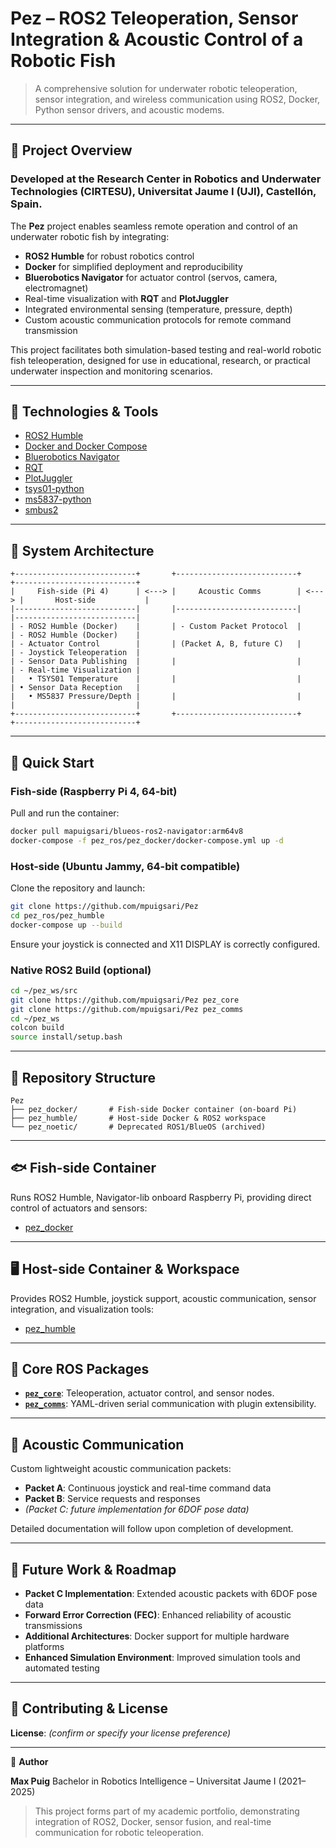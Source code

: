 # Pez – ROS2 Teleoperation, Sensor Integration & Acoustic Control of a Robotic Fish

> A comprehensive solution for underwater robotic teleoperation, sensor integration, and wireless communication using ROS2, Docker, Python sensor drivers, and acoustic modems.

---

## 🌊 Project Overview

### Developed at the Research Center in Robotics and Underwater Technologies (CIRTESU), Universitat Jaume I (UJI), Castellón, Spain.

The **Pez** project enables seamless remote operation and control of an underwater robotic fish by integrating:

* **ROS2 Humble** for robust robotics control
* **Docker** for simplified deployment and reproducibility
* **Bluerobotics Navigator** for actuator control (servos, camera, electromagnet)
* Real-time visualization with **RQT** and **PlotJuggler**
* Integrated environmental sensing (temperature, pressure, depth)
* Custom acoustic communication protocols for remote command transmission

This project facilitates both simulation-based testing and real-world robotic fish teleoperation, designed for use in educational, research, or practical underwater inspection and monitoring scenarios.

---

## 🧰 Technologies & Tools

* [ROS2 Humble](https://docs.ros.org/en/humble/)
* [Docker and Docker Compose](https://docs.docker.com/compose/)
* [Bluerobotics Navigator](https://bluerobotics.com/store/comm-control-power/control/navigator/)
* [RQT](https://wiki.ros.org/rqt)
* [PlotJuggler](https://github.com/facontidavide/PlotJuggler)
* [tsys01-python](https://github.com/bluerobotics/tsys01-python)
* [ms5837-python](https://github.com/bluerobotics/ms5837-python)
* [smbus2](https://pypi.org/project/smbus2/)

---

## 🧱 System Architecture

```
+---------------------------+       +---------------------------+       +---------------------------+
|     Fish-side (Pi 4)      | <---> |     Acoustic Comms        | <---> |       Host-side           |
|---------------------------|       |---------------------------|       |---------------------------|
| - ROS2 Humble (Docker)    |       | - Custom Packet Protocol  |       | - ROS2 Humble (Docker)    |
| - Actuator Control        |       | (Packet A, B, future C)   |       | - Joystick Teleoperation  |
| - Sensor Data Publishing  |       |                           |       | - Real-time Visualization |
|   • TSYS01 Temperature    |       |                           |       | • Sensor Data Reception   |
|   • MS5837 Pressure/Depth |       |                           |       |                           |
+---------------------------+       +---------------------------+       +---------------------------+
```

---

## 🚀 Quick Start

### Fish-side (Raspberry Pi 4, 64-bit)

Pull and run the container:

```bash
docker pull mapuigsari/blueos-ros2-navigator:arm64v8
docker-compose -f pez_ros/pez_docker/docker-compose.yml up -d
```

### Host-side (Ubuntu Jammy, 64-bit compatible)

Clone the repository and launch:

```bash
git clone https://github.com/mpuigsari/Pez
cd pez_ros/pez_humble
docker-compose up --build
```

Ensure your joystick is connected and X11 DISPLAY is correctly configured.

### Native ROS2 Build (optional)

```bash
cd ~/pez_ws/src
git clone https://github.com/mpuigsari/Pez pez_core
git clone https://github.com/mpuigsari/Pez pez_comms
cd ~/pez_ws
colcon build
source install/setup.bash
```

---

## 📁 Repository Structure

```
Pez
├── pez_docker/       # Fish-side Docker container (on-board Pi)
├── pez_humble/       # Host-side Docker & ROS2 workspace
└── pez_noetic/       # Deprecated ROS1/BlueOS (archived)
```

---

## 🐟 Fish-side Container

Runs ROS2 Humble, Navigator-lib onboard Raspberry Pi, providing direct control of actuators and sensors:

* [pez\_docker](pez_ros/pez_docker/README.md)

---

## 🖥️ Host-side Container & Workspace

Provides ROS2 Humble, joystick support, acoustic communication, sensor integration, and visualization tools:

* [pez\_humble](pez_ros/pez_humble/README.md)

---

## 🔧 Core ROS Packages

* **[`pez_core`](pez_ros/pez_humble/pez_ws/src/pez_core/README.md)**: Teleoperation, actuator control, and sensor nodes.
* **[`pez_comms`](pez_ros/pez_humble/pez_ws/src/pez_comms/README.md)**: YAML-driven serial communication with plugin extensibility.

---

## 📡 Acoustic Communication

Custom lightweight acoustic communication packets:

* **Packet A**: Continuous joystick and real-time command data
* **Packet B**: Service requests and responses
* *(Packet C: future implementation for 6DOF pose data)*

Detailed documentation will follow upon completion of development.

---

## 🚧 Future Work & Roadmap

* **Packet C Implementation**: Extended acoustic packets with 6DOF pose data
* **Forward Error Correction (FEC)**: Enhanced reliability of acoustic transmissions
* **Additional Architectures**: Docker support for multiple hardware platforms
* **Enhanced Simulation Environment**: Improved simulation tools and automated testing

---

## 🤝 Contributing & License

**License**: *(confirm or specify your license preference)*

---

👤 **Author**

**Max Puig**
Bachelor in Robotics Intelligence – Universitat Jaume I (2021–2025)

> This project forms part of my academic portfolio, demonstrating integration of ROS2, Docker, sensor fusion, and real-time communication for robotic teleoperation.
